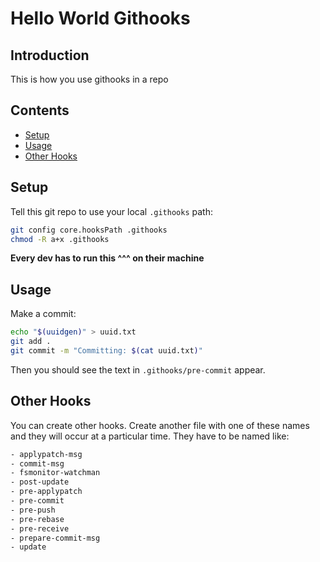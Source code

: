 # Hello World Githooks

## Introduction

This is how you use githooks in a repo

## Contents

- [Setup](#setup)
- [Usage](#usage)
- [Other Hooks](#other-hooks)

## Setup

Tell this git repo to use your local `.githooks` path:

```bash
git config core.hooksPath .githooks
chmod -R a+x .githooks
```

**Every dev has to run this ^^^ on their machine**

## Usage

Make a commit:

```bash
echo "$(uuidgen)" > uuid.txt
git add .
git commit -m "Committing: $(cat uuid.txt)"
```

Then you should see the text in `.githooks/pre-commit` appear.

## Other Hooks

You can create other hooks. Create another file with one of these names and they will occur at a particular time. They have to be named like:

```bash
- applypatch-msg
- commit-msg
- fsmonitor-watchman
- post-update
- pre-applypatch
- pre-commit
- pre-push
- pre-rebase
- pre-receive
- prepare-commit-msg
- update
```
